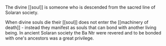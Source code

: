 The divine [[soul]] is someone who is descended from the sacred line of Solaran society. 

When divine souls die their [[soul]] does not enter the [[machinery of death]] - instead they manifest as souls that can bond with another living being. In ancient Solaran society the Ba Ntr were revered and to be bonded with one's ancestors was a great privilege.